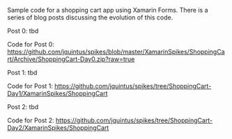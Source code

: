 Sample code for a shopping cart app using Xamarin Forms.  There is a series of blog posts discussing the evolution of this code.

Post 0:  tbd

Code for Post 0:  https://github.com/jquintus/spikes/blob/master/XamarinSpikes/ShoppingCart/Archive/ShoppingCart-Day0.zip?raw=true

Post 1:  tbd

Code for Post 1:  https://github.com/jquintus/spikes/tree/ShoppingCart-Day1/XamarinSpikes/ShoppingCart

Post 2:  tbd

Code for Post 2:  https://github.com/jquintus/spikes/tree/ShoppingCart-Day2/XamarinSpikes/ShoppingCart
